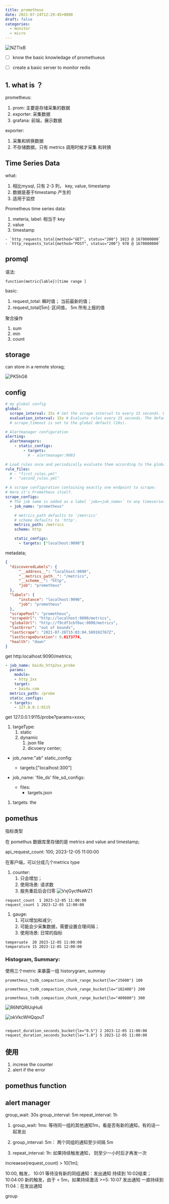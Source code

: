 ```yaml
---
title: prometheus
date: 2021-07-24T12:29:45+0800
draft: false
categories:
  - monitor
  - micro
---
```



![NZTIxB](https://cdn.jsdelivr.net/gh/atony2099/imgs@master/20210725/NZTIxB.jpg)


- [ ] know the basic knowledage of promethueus
- [ ] create a basic server to  monitor  redis  


## 1. what is ？
prometheus:
1. prom: 主要是存储采集的数据
2.  exporter: 采集数据
3. grafana: 前端，展示数据 


exporter:
1. 采集和转换数据
2. 不存储数据，只有 metrics 调用时候才采集 和转换





##  Time Series Data


what: 
1. 相比mysql,  只有 2-3 列， key, value, timestamp
2. 数据是基于timestamp 产生的
3. 适用于监控


Prometheus time series  data:
1. meteria, label: 相当于 key 
2. value 
3. timestamp

```
- `http_requests_total{method="GET", status="200"} 1023 @ 1670000000`
- `http_requests_total{method="POST", status="200"} 978 @ 1670000000`
```





## promql 

语法:
```
function(metric{lable})[time range ]
```

basic:
1.  request_total: 瞬时值； 当前最新的值；
2.  request_total\[5m\]: 区间值， 5m 所有上报的值


聚合操作
1. sum
2. min
3. count






##   storage

can store in a remote storag;

![PK5hG6](https://cdn.jsdelivr.net/gh/atony2099/imgs@master/20210727/PK5hG6.jpg)

## config

```yml
# my global config
global:
  scrape_interval: 15s # Set the scrape interval to every 15 seconds. Default is every 1 minute.
  evaluation_interval: 15s # Evaluate rules every 15 seconds. The default is every 1 minute.
  # scrape_timeout is set to the global default (10s).

# Alertmanager configuration
alerting:
  alertmanagers:
    - static_configs:
        - targets:
          # - alertmanager:9093

# Load rules once and periodically evaluate them according to the global 'evaluation_interval'.
rule_files:
  # - "first_rules.yml"
  # - "second_rules.yml"

# A scrape configuration containing exactly one endpoint to scrape:
# Here it's Prometheus itself.
scrape_configs:
  # The job name is added as a label `job=<job_name>` to any timeseries scraped from this config.
  - job_name: "prometheus"

    # metrics_path defaults to '/metrics'
    # scheme defaults to 'http'.
    metrics_path: /metrics
    scheme: http

    static_configs:
      - targets: ["localhost:9090"]

```

metadata;

```json
{
  "discoveredLabels": {
      "__address__": "localhost:9090",
      "__metrics_path__": "/metrics",
      "__scheme__": "http",
      "job": "prometheus"
  },
  "labels": {
      "instance": "localhost:9090",
      "job": "prometheus"
  },
  "scrapePool": "prometheus",
  "scrapeUrl": "http://localhost:9090/metrics",
  "globalUrl": "http://f9cdf3cbf0ac:9090/metrics",
  "lastError": "out of bounds",
  "lastScrape": "2021-07-26T15:03:04.589192767Z",
  "lastScrapeDuration": 0.0173774,
  "health": "down"
}

```

get  http:localhost:9090/metrics;

```yml
- job_name: baidu_http2xx_probe
  params:
    module:
    - http_2xx
    target:
    - baidu.com
  metrics_path: /probe
  static_configs:
  - targets:
    - 127.0.0.1:9115
```

get  127.0.0.1:9115/probe?params=xxxx;

1. targeType:
    1. static
    2. dynamic
        1. json file
        2. dicvoery center;

- job_name:"ab"
  static_config:
  - targets:["localhost:300"]

- job_name: 'file_ds'
  file_sd_configs:
  - files:
    - targets.json

1. targets: the  

## pomethus 

指标类型

在 pomethus 数据库里存储的是 metrics  and value  and timestamp; 

api_request_count:  100;   2023-12-05 11:00:00


在客户端，可以分成几个metrics type

1. counter:  
	1. 只会增加；
	2. 使用场景:  请求数
	3. 服务重启后会归零
![VxjGyctNaWZ1](https://cdn.jsdelivr.net/gh/toms2077/imgs@master/20231223/VxjGyctNaWZ1.png)
```
request_count  1 2023-12-05 11:00:00
request_count 1 2023-12-05 12:00:00
```
1. gauge: 
	1. 可以增加和减少;
	2.  可能会少采集数据，需要设置合理间隔；
	3.  使用场景: 日常的指标 
```
temperuate  20 2023-12-05 11:00:00
temperature 15 2023-12-05 12:00:00
```
### Histogram, Summary:

使用三个metric 来暴露一组 historygram, summay

```
prometheus_tsdb_compaction_chunk_range_bucket{le="25600"} 100

prometheus_tsdb_compaction_chunk_range_bucket{le="102400"} 200

prometheus_tsdb_compaction_chunk_range_bucket{le="409600"} 300
```

![R6NfQRlUqHu6](https://cdn.jsdelivr.net/gh/toms2077/imgs@master/20231223/R6NfQRlUqHu6.png)

![okVkcWHQqouT](https://cdn.jsdelivr.net/gh/toms2077/imgs@master/20231223/okVkcWHQqouT.png)



```

request_duration_seconds_bucket{le="0.5"} 2 2023-12-05 11:00:00 request_duration_seconds_bucket{le="1.0"} 5 2023-12-05 11:00:00

```


##  使用 

1.  increse the counter 
2.  alert if the error 



## pomethus function






##  alert manager

group_wait: 30s group_interval: 5m repeat_interval: 1h

1. group_wait: 1ms: 等待同一组的其他通知1m，看是否有新的通知，有的话一起发出

2. group_interval: 5m： 两个同组的通知至少间隔  5m

1. repeat_interval: 1h:  如果持续触发通知， 则至少一小时后才再发一次



increaese(request_count) > 10\[1m\];


10:00, 触发，  10:01 等待没有新的同组通知：发出通知
持续到 10:02结束；
10:04:00 新的触发，由于 < 5m，如果持续激活 >=5:  10:07 发出通知
一直持续到 11:04：在发出通知






group














